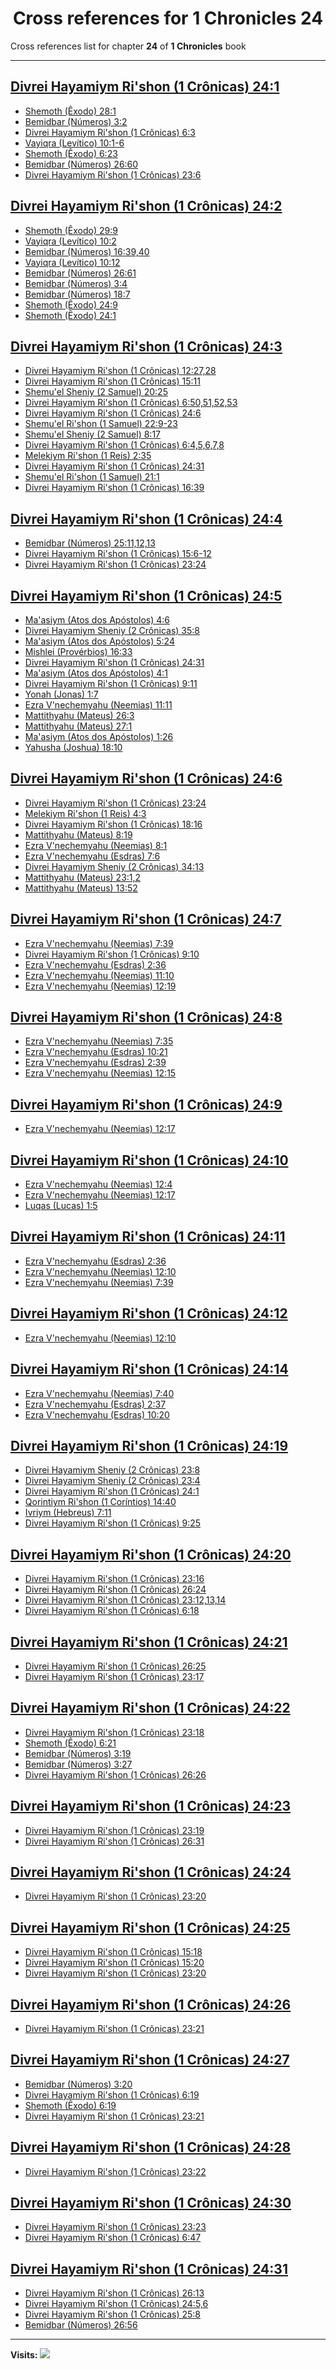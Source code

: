 <div align="center">

# Cross references for **1 Chronicles 24**
</div>

Cross references list for chapter **24** of **1 Chronicles** book

---

<h2 id="1"><a href="https://bible.ozzuu.com/pt_yah/1Ch/24#1" target="_blank">Divrei Hayamiym Ri'shon (1 Crônicas) 24:1</a></h2>

- [Shemoth (Êxodo) 28:1](https://bible.ozzuu.com/pt_yah/Exo/28#1)
- [Bemidbar (Números) 3:2](https://bible.ozzuu.com/pt_yah/Num/3#2)
- [Divrei Hayamiym Ri'shon (1 Crônicas) 6:3](https://bible.ozzuu.com/pt_yah/1Ch/6#3)
- [Vayiqra (Levítico) 10:1-6](https://bible.ozzuu.com/pt_yah/Lev/10#1)
- [Shemoth (Êxodo) 6:23](https://bible.ozzuu.com/pt_yah/Exo/6#23)
- [Bemidbar (Números) 26:60](https://bible.ozzuu.com/pt_yah/Num/26#60)
- [Divrei Hayamiym Ri'shon (1 Crônicas) 23:6](https://bible.ozzuu.com/pt_yah/1Ch/23#6)
<h2 id="2"><a href="https://bible.ozzuu.com/pt_yah/1Ch/24#2" target="_blank">Divrei Hayamiym Ri'shon (1 Crônicas) 24:2</a></h2>

- [Shemoth (Êxodo) 29:9](https://bible.ozzuu.com/pt_yah/Exo/29#9)
- [Vayiqra (Levítico) 10:2](https://bible.ozzuu.com/pt_yah/Lev/10#2)
- [Bemidbar (Números) 16:39,40](https://bible.ozzuu.com/pt_yah/Num/16#39)
- [Vayiqra (Levítico) 10:12](https://bible.ozzuu.com/pt_yah/Lev/10#12)
- [Bemidbar (Números) 26:61](https://bible.ozzuu.com/pt_yah/Num/26#61)
- [Bemidbar (Números) 3:4](https://bible.ozzuu.com/pt_yah/Num/3#4)
- [Bemidbar (Números) 18:7](https://bible.ozzuu.com/pt_yah/Num/18#7)
- [Shemoth (Êxodo) 24:9](https://bible.ozzuu.com/pt_yah/Exo/24#9)
- [Shemoth (Êxodo) 24:1](https://bible.ozzuu.com/pt_yah/Exo/24#1)
<h2 id="3"><a href="https://bible.ozzuu.com/pt_yah/1Ch/24#3" target="_blank">Divrei Hayamiym Ri'shon (1 Crônicas) 24:3</a></h2>

- [Divrei Hayamiym Ri'shon (1 Crônicas) 12:27,28](https://bible.ozzuu.com/pt_yah/1Ch/12#27)
- [Divrei Hayamiym Ri'shon (1 Crônicas) 15:11](https://bible.ozzuu.com/pt_yah/1Ch/15#11)
- [Shemu'el Sheniy (2 Samuel) 20:25](https://bible.ozzuu.com/pt_yah/2Sm/20#25)
- [Divrei Hayamiym Ri'shon (1 Crônicas) 6:50,51,52,53](https://bible.ozzuu.com/pt_yah/1Ch/6#50)
- [Divrei Hayamiym Ri'shon (1 Crônicas) 24:6](https://bible.ozzuu.com/pt_yah/1Ch/24#6)
- [Shemu'el Ri'shon (1 Samuel) 22:9-23](https://bible.ozzuu.com/pt_yah/1Sm/22#9)
- [Shemu'el Sheniy (2 Samuel) 8:17](https://bible.ozzuu.com/pt_yah/2Sm/8#17)
- [Divrei Hayamiym Ri'shon (1 Crônicas) 6:4,5,6,7,8](https://bible.ozzuu.com/pt_yah/1Ch/6#4)
- [Melekiym Ri'shon (1 Reis) 2:35](https://bible.ozzuu.com/pt_yah/1Ki/2#35)
- [Divrei Hayamiym Ri'shon (1 Crônicas) 24:31](https://bible.ozzuu.com/pt_yah/1Ch/24#31)
- [Shemu'el Ri'shon (1 Samuel) 21:1](https://bible.ozzuu.com/pt_yah/1Sm/21#1)
- [Divrei Hayamiym Ri'shon (1 Crônicas) 16:39](https://bible.ozzuu.com/pt_yah/1Ch/16#39)
<h2 id="4"><a href="https://bible.ozzuu.com/pt_yah/1Ch/24#4" target="_blank">Divrei Hayamiym Ri'shon (1 Crônicas) 24:4</a></h2>

- [Bemidbar (Números) 25:11,12,13](https://bible.ozzuu.com/pt_yah/Num/25#11)
- [Divrei Hayamiym Ri'shon (1 Crônicas) 15:6-12](https://bible.ozzuu.com/pt_yah/1Ch/15#6)
- [Divrei Hayamiym Ri'shon (1 Crônicas) 23:24](https://bible.ozzuu.com/pt_yah/1Ch/23#24)
<h2 id="5"><a href="https://bible.ozzuu.com/pt_yah/1Ch/24#5" target="_blank">Divrei Hayamiym Ri'shon (1 Crônicas) 24:5</a></h2>

- [Ma'asiym (Atos dos Apóstolos) 4:6](https://bible.ozzuu.com/pt_yah/Act/4#6)
- [Divrei Hayamiym Sheniy (2 Crônicas) 35:8](https://bible.ozzuu.com/pt_yah/2Ch/35#8)
- [Ma'asiym (Atos dos Apóstolos) 5:24](https://bible.ozzuu.com/pt_yah/Act/5#24)
- [Mishlei (Provérbios) 16:33](https://bible.ozzuu.com/pt_yah/Pro/16#33)
- [Divrei Hayamiym Ri'shon (1 Crônicas) 24:31](https://bible.ozzuu.com/pt_yah/1Ch/24#31)
- [Ma'asiym (Atos dos Apóstolos) 4:1](https://bible.ozzuu.com/pt_yah/Act/4#1)
- [Divrei Hayamiym Ri'shon (1 Crônicas) 9:11](https://bible.ozzuu.com/pt_yah/1Ch/9#11)
- [Yonah (Jonas) 1:7](https://bible.ozzuu.com/pt_yah/Jon/1#7)
- [Ezra V'nechemyahu (Neemias) 11:11](https://bible.ozzuu.com/pt_yah/Neh/11#11)
- [Mattithyahu (Mateus) 26:3](https://bible.ozzuu.com/pt_yah/Mat/26#3)
- [Mattithyahu (Mateus) 27:1](https://bible.ozzuu.com/pt_yah/Mat/27#1)
- [Ma'asiym (Atos dos Apóstolos) 1:26](https://bible.ozzuu.com/pt_yah/Act/1#26)
- [Yahusha (Joshua) 18:10](https://bible.ozzuu.com/pt_yah/Jos/18#10)
<h2 id="6"><a href="https://bible.ozzuu.com/pt_yah/1Ch/24#6" target="_blank">Divrei Hayamiym Ri'shon (1 Crônicas) 24:6</a></h2>

- [Divrei Hayamiym Ri'shon (1 Crônicas) 23:24](https://bible.ozzuu.com/pt_yah/1Ch/23#24)
- [Melekiym Ri'shon (1 Reis) 4:3](https://bible.ozzuu.com/pt_yah/1Ki/4#3)
- [Divrei Hayamiym Ri'shon (1 Crônicas) 18:16](https://bible.ozzuu.com/pt_yah/1Ch/18#16)
- [Mattithyahu (Mateus) 8:19](https://bible.ozzuu.com/pt_yah/Mat/8#19)
- [Ezra V'nechemyahu (Neemias) 8:1](https://bible.ozzuu.com/pt_yah/Neh/8#1)
- [Ezra V'nechemyahu (Esdras) 7:6](https://bible.ozzuu.com/pt_yah/1Ez/7#6)
- [Divrei Hayamiym Sheniy (2 Crônicas) 34:13](https://bible.ozzuu.com/pt_yah/2Ch/34#13)
- [Mattithyahu (Mateus) 23:1,2](https://bible.ozzuu.com/pt_yah/Mat/23#1)
- [Mattithyahu (Mateus) 13:52](https://bible.ozzuu.com/pt_yah/Mat/13#52)
<h2 id="7"><a href="https://bible.ozzuu.com/pt_yah/1Ch/24#7" target="_blank">Divrei Hayamiym Ri'shon (1 Crônicas) 24:7</a></h2>

- [Ezra V'nechemyahu (Neemias) 7:39](https://bible.ozzuu.com/pt_yah/Neh/7#39)
- [Divrei Hayamiym Ri'shon (1 Crônicas) 9:10](https://bible.ozzuu.com/pt_yah/1Ch/9#10)
- [Ezra V'nechemyahu (Esdras) 2:36](https://bible.ozzuu.com/pt_yah/1Ez/2#36)
- [Ezra V'nechemyahu (Neemias) 11:10](https://bible.ozzuu.com/pt_yah/Neh/11#10)
- [Ezra V'nechemyahu (Neemias) 12:19](https://bible.ozzuu.com/pt_yah/Neh/12#19)
<h2 id="8"><a href="https://bible.ozzuu.com/pt_yah/1Ch/24#8" target="_blank">Divrei Hayamiym Ri'shon (1 Crônicas) 24:8</a></h2>

- [Ezra V'nechemyahu (Neemias) 7:35](https://bible.ozzuu.com/pt_yah/Neh/7#35)
- [Ezra V'nechemyahu (Esdras) 10:21](https://bible.ozzuu.com/pt_yah/1Ez/10#21)
- [Ezra V'nechemyahu (Esdras) 2:39](https://bible.ozzuu.com/pt_yah/1Ez/2#39)
- [Ezra V'nechemyahu (Neemias) 12:15](https://bible.ozzuu.com/pt_yah/Neh/12#15)
<h2 id="9"><a href="https://bible.ozzuu.com/pt_yah/1Ch/24#9" target="_blank">Divrei Hayamiym Ri'shon (1 Crônicas) 24:9</a></h2>

- [Ezra V'nechemyahu (Neemias) 12:17](https://bible.ozzuu.com/pt_yah/Neh/12#17)
<h2 id="10"><a href="https://bible.ozzuu.com/pt_yah/1Ch/24#10" target="_blank">Divrei Hayamiym Ri'shon (1 Crônicas) 24:10</a></h2>

- [Ezra V'nechemyahu (Neemias) 12:4](https://bible.ozzuu.com/pt_yah/Neh/12#4)
- [Ezra V'nechemyahu (Neemias) 12:17](https://bible.ozzuu.com/pt_yah/Neh/12#17)
- [Luqas (Lucas) 1:5](https://bible.ozzuu.com/pt_yah/Luk/1#5)
<h2 id="11"><a href="https://bible.ozzuu.com/pt_yah/1Ch/24#11" target="_blank">Divrei Hayamiym Ri'shon (1 Crônicas) 24:11</a></h2>

- [Ezra V'nechemyahu (Esdras) 2:36](https://bible.ozzuu.com/pt_yah/1Ez/2#36)
- [Ezra V'nechemyahu (Neemias) 12:10](https://bible.ozzuu.com/pt_yah/Neh/12#10)
- [Ezra V'nechemyahu (Neemias) 7:39](https://bible.ozzuu.com/pt_yah/Neh/7#39)
<h2 id="12"><a href="https://bible.ozzuu.com/pt_yah/1Ch/24#12" target="_blank">Divrei Hayamiym Ri'shon (1 Crônicas) 24:12</a></h2>

- [Ezra V'nechemyahu (Neemias) 12:10](https://bible.ozzuu.com/pt_yah/Neh/12#10)
<h2 id="14"><a href="https://bible.ozzuu.com/pt_yah/1Ch/24#14" target="_blank">Divrei Hayamiym Ri'shon (1 Crônicas) 24:14</a></h2>

- [Ezra V'nechemyahu (Neemias) 7:40](https://bible.ozzuu.com/pt_yah/Neh/7#40)
- [Ezra V'nechemyahu (Esdras) 2:37](https://bible.ozzuu.com/pt_yah/1Ez/2#37)
- [Ezra V'nechemyahu (Esdras) 10:20](https://bible.ozzuu.com/pt_yah/1Ez/10#20)
<h2 id="19"><a href="https://bible.ozzuu.com/pt_yah/1Ch/24#19" target="_blank">Divrei Hayamiym Ri'shon (1 Crônicas) 24:19</a></h2>

- [Divrei Hayamiym Sheniy (2 Crônicas) 23:8](https://bible.ozzuu.com/pt_yah/2Ch/23#8)
- [Divrei Hayamiym Sheniy (2 Crônicas) 23:4](https://bible.ozzuu.com/pt_yah/2Ch/23#4)
- [Divrei Hayamiym Ri'shon (1 Crônicas) 24:1](https://bible.ozzuu.com/pt_yah/1Ch/24#1)
- [Qorintiym Ri'shon (1 Coríntios) 14:40](https://bible.ozzuu.com/pt_yah/1Co/14#40)
- [Ivriym (Hebreus) 7:11](https://bible.ozzuu.com/pt_yah/Heb/7#11)
- [Divrei Hayamiym Ri'shon (1 Crônicas) 9:25](https://bible.ozzuu.com/pt_yah/1Ch/9#25)
<h2 id="20"><a href="https://bible.ozzuu.com/pt_yah/1Ch/24#20" target="_blank">Divrei Hayamiym Ri'shon (1 Crônicas) 24:20</a></h2>

- [Divrei Hayamiym Ri'shon (1 Crônicas) 23:16](https://bible.ozzuu.com/pt_yah/1Ch/23#16)
- [Divrei Hayamiym Ri'shon (1 Crônicas) 26:24](https://bible.ozzuu.com/pt_yah/1Ch/26#24)
- [Divrei Hayamiym Ri'shon (1 Crônicas) 23:12,13,14](https://bible.ozzuu.com/pt_yah/1Ch/23#12)
- [Divrei Hayamiym Ri'shon (1 Crônicas) 6:18](https://bible.ozzuu.com/pt_yah/1Ch/6#18)
<h2 id="21"><a href="https://bible.ozzuu.com/pt_yah/1Ch/24#21" target="_blank">Divrei Hayamiym Ri'shon (1 Crônicas) 24:21</a></h2>

- [Divrei Hayamiym Ri'shon (1 Crônicas) 26:25](https://bible.ozzuu.com/pt_yah/1Ch/26#25)
- [Divrei Hayamiym Ri'shon (1 Crônicas) 23:17](https://bible.ozzuu.com/pt_yah/1Ch/23#17)
<h2 id="22"><a href="https://bible.ozzuu.com/pt_yah/1Ch/24#22" target="_blank">Divrei Hayamiym Ri'shon (1 Crônicas) 24:22</a></h2>

- [Divrei Hayamiym Ri'shon (1 Crônicas) 23:18](https://bible.ozzuu.com/pt_yah/1Ch/23#18)
- [Shemoth (Êxodo) 6:21](https://bible.ozzuu.com/pt_yah/Exo/6#21)
- [Bemidbar (Números) 3:19](https://bible.ozzuu.com/pt_yah/Num/3#19)
- [Bemidbar (Números) 3:27](https://bible.ozzuu.com/pt_yah/Num/3#27)
- [Divrei Hayamiym Ri'shon (1 Crônicas) 26:26](https://bible.ozzuu.com/pt_yah/1Ch/26#26)
<h2 id="23"><a href="https://bible.ozzuu.com/pt_yah/1Ch/24#23" target="_blank">Divrei Hayamiym Ri'shon (1 Crônicas) 24:23</a></h2>

- [Divrei Hayamiym Ri'shon (1 Crônicas) 23:19](https://bible.ozzuu.com/pt_yah/1Ch/23#19)
- [Divrei Hayamiym Ri'shon (1 Crônicas) 26:31](https://bible.ozzuu.com/pt_yah/1Ch/26#31)
<h2 id="24"><a href="https://bible.ozzuu.com/pt_yah/1Ch/24#24" target="_blank">Divrei Hayamiym Ri'shon (1 Crônicas) 24:24</a></h2>

- [Divrei Hayamiym Ri'shon (1 Crônicas) 23:20](https://bible.ozzuu.com/pt_yah/1Ch/23#20)
<h2 id="25"><a href="https://bible.ozzuu.com/pt_yah/1Ch/24#25" target="_blank">Divrei Hayamiym Ri'shon (1 Crônicas) 24:25</a></h2>

- [Divrei Hayamiym Ri'shon (1 Crônicas) 15:18](https://bible.ozzuu.com/pt_yah/1Ch/15#18)
- [Divrei Hayamiym Ri'shon (1 Crônicas) 15:20](https://bible.ozzuu.com/pt_yah/1Ch/15#20)
- [Divrei Hayamiym Ri'shon (1 Crônicas) 23:20](https://bible.ozzuu.com/pt_yah/1Ch/23#20)
<h2 id="26"><a href="https://bible.ozzuu.com/pt_yah/1Ch/24#26" target="_blank">Divrei Hayamiym Ri'shon (1 Crônicas) 24:26</a></h2>

- [Divrei Hayamiym Ri'shon (1 Crônicas) 23:21](https://bible.ozzuu.com/pt_yah/1Ch/23#21)
<h2 id="27"><a href="https://bible.ozzuu.com/pt_yah/1Ch/24#27" target="_blank">Divrei Hayamiym Ri'shon (1 Crônicas) 24:27</a></h2>

- [Bemidbar (Números) 3:20](https://bible.ozzuu.com/pt_yah/Num/3#20)
- [Divrei Hayamiym Ri'shon (1 Crônicas) 6:19](https://bible.ozzuu.com/pt_yah/1Ch/6#19)
- [Shemoth (Êxodo) 6:19](https://bible.ozzuu.com/pt_yah/Exo/6#19)
- [Divrei Hayamiym Ri'shon (1 Crônicas) 23:21](https://bible.ozzuu.com/pt_yah/1Ch/23#21)
<h2 id="28"><a href="https://bible.ozzuu.com/pt_yah/1Ch/24#28" target="_blank">Divrei Hayamiym Ri'shon (1 Crônicas) 24:28</a></h2>

- [Divrei Hayamiym Ri'shon (1 Crônicas) 23:22](https://bible.ozzuu.com/pt_yah/1Ch/23#22)
<h2 id="30"><a href="https://bible.ozzuu.com/pt_yah/1Ch/24#30" target="_blank">Divrei Hayamiym Ri'shon (1 Crônicas) 24:30</a></h2>

- [Divrei Hayamiym Ri'shon (1 Crônicas) 23:23](https://bible.ozzuu.com/pt_yah/1Ch/23#23)
- [Divrei Hayamiym Ri'shon (1 Crônicas) 6:47](https://bible.ozzuu.com/pt_yah/1Ch/6#47)
<h2 id="31"><a href="https://bible.ozzuu.com/pt_yah/1Ch/24#31" target="_blank">Divrei Hayamiym Ri'shon (1 Crônicas) 24:31</a></h2>

- [Divrei Hayamiym Ri'shon (1 Crônicas) 26:13](https://bible.ozzuu.com/pt_yah/1Ch/26#13)
- [Divrei Hayamiym Ri'shon (1 Crônicas) 24:5,6](https://bible.ozzuu.com/pt_yah/1Ch/24#5)
- [Divrei Hayamiym Ri'shon (1 Crônicas) 25:8](https://bible.ozzuu.com/pt_yah/1Ch/25#8)
- [Bemidbar (Números) 26:56](https://bible.ozzuu.com/pt_yah/Num/26#56)


---

**Visits:**
![](https://profile-counter.glitch.me/visitCounter_crossrefs46/count.svg)
